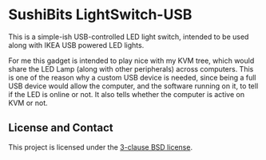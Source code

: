 # SushiBits LightSwitch-USB

This is a simple-ish USB-controlled LED light switch, intended to be used along
with IKEA USB powered LED lights.

For me this gadget is intended to play nice with my KVM tree, which would share
the LED Lamp (along with other peripherals) across computers. This is one of the
reason why a custom USB device is needed, since being a full USB device would
allow the computer, and the software running on it, to tell if the LED is online
or not. It also tells whether the computer is active on KVM or not.

## License and Contact

This project is licensed under the [3-clause BSD license](LICENSE.md).
